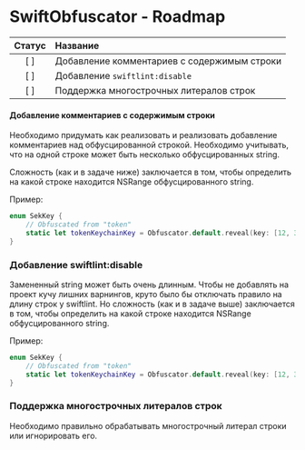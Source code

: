 # SwiftObfuscator - Roadmap

| Статус | Название |
| :---: | :--- |
| [ ] | Добавление комментариев с содержимым строки
| [ ] | Добавление `swiftlint:disable`
| [ ] | Поддержка многострочных литералов строк

#### Добавление комментариев с содержимым строки
Необходимо придумать как реализовать и реализовать добавление комментариев над обфусцированной строкой. Необходимо учитывать, что на одной строке может быть несколько обфусцированных string.

Сложность (как и в задаче ниже) заключается в том, чтобы определить на какой строке находится NSRange обфусцированного string. 

Пример:

```Swift
enum SekKey {
    // Obfuscated from "token"
    static let tokenKeychainKey = Obfuscator.default.reveal(key: [12, 34, 12, 54, 54, 65, 12]) ?? "" 
}
```

### Добавление swiftlint:disable
Замененный string может быть очень длинным. Чтобы не добавлять на проект кучу лишних варнингов, круто было бы отключать правило на длину строк у swiftlint. Но сложность (как и в задаче выше) заключается в том, чтобы определить на какой строке находится NSRange обфусцированного string.

Пример:

```Swift
enum SekKey {
    // Obfuscated from "token"
    static let tokenKeychainKey = Obfuscator.default.reveal(key: [12, 34, 12, 54, 54, 65, 12]) ?? ""  // swiftlint:disable:this line_length
}
```

### Поддержка многострочных литералов строк
Необходимо правильно обрабатывать многострочный литерал строки или игнорировать его.
